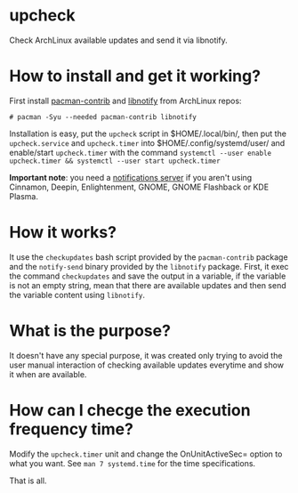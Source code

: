 # upcheck

Check ArchLinux available updates and send it via libnotify.

# How to install and get it working?

First install [pacman-contrib](https://www.archlinux.org/packages/community/x86_64/pacman-contrib/) and [libnotify](https://www.archlinux.org/packages/extra/x86_64/libnotify/) from ArchLinux repos:

```
# pacman -Syu --needed pacman-contrib libnotify
```

Installation is easy, put the `upcheck` script in $HOME/.local/bin/, then put the `upcheck.service` and `upcheck.timer` into $HOME/.config/systemd/user/ and enable/start `upcheck.timer` with the command `systemctl --user enable upcheck.timer && systemctl --user start upcheck.timer`

**Important note**: you need a [notifications server](https://wiki.archlinux.org/index.php/Desktop_notifications#Notification_servers) if you aren't using Cinnamon, Deepin, Enlightenment, GNOME, GNOME Flashback or KDE Plasma.

# How it works?

It use the `checkupdates` bash script provided by the `pacman-contrib` package and the `notify-send` binary provided by the `libnotify` package. First, it exec the command `checkupdates` and save the output in a variable, if the variable is not an empty string, mean that there are available updates and then send the variable content using `libnotify`.

# What is the purpose?

It doesn't have any special purpose, it was created only trying to avoid the user manual interaction of checking available updates everytime and show it when are available.

# How can I checge the execution frequency time?

Modify the `upcheck.timer` unit and change the OnUnitActiveSec= option to what you want. See `man 7 systemd.time` for the time specifications.

That is all.